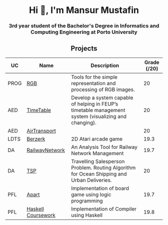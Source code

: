 <h1 align="center">Hi 👋, I'm Mansur Mustafin</h1>
<h3 align="center">3rd year student of the Bachelor's Degree in Informatics and Computing Engineering at Porto University</h3>


<h2 align = "center" >Projects</h2>
<p align = "center">

| UC   | Name      | Description                                                                                                                                                   | Grade (/20) |              
|------|-----------|---------------------------------------------------------------------------------------------------------------------------------------------------------------|-------------|
| PROG | [RGB](https://github.com/Mansur-Mustafin/PROG-rgb) | Tools for the simple representation and processing of RGB images.                                                    | 20          |  
| AED  | [TimeTable](https://github.com/Mansur-Mustafin/AED-TimeTable) | Develop a system capable of helping in FEUP’s timetable management system (visualizing and changing).     | 20          |
| AED  | [AirTransport](https://github.com/Mansur-Mustafin/AED-AirTransport) |                                                                                                     | 20          |
| LDTS | [Berzerk](https://github.com/Mansur-Mustafin/LDTS-berzerk) | 2D Atari arcade game                                                                                         | 19.3        |
| DA   | [RailwayNetwork](https://github.com/Mansur-Mustafin/DA-RailwayNetwork) | An Analysis Tool for Railway Network Management                                                  | 19.7        | 
| DA   | [TSP](https://github.com/Mansur-Mustafin/DA-tsp) | Travelling Salesperson Problem. Routing Algorithm for Ocean Shipping and Urban Deliveries.                             | 20          |
| PFL  | [Apart](https://github.com/Mansur-Mustafin/PFL-Apart) | Implementation of board game using logic programming                                                              | 19.7        |
| PFL  | [Haskell Coursework](https://github.com/Mansur-Mustafin/PFL-Coursework-Haskell) | Implementation of Compiler using Haskell                                                | 19.8        |

</p>

